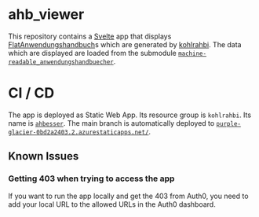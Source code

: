 # ahb_viewer
This repository contains a [Svelte](https://svelte.dev/) app that displays [FlatAnwendungshandbuch](https://mig-ahb-utility-stack.readthedocs.io/en/stable/api/maus.models.html#maus.models.anwendungshandbuch.FlatAnwendungshandbuch)s which are generated by [kohlrahbi](https://github.com/Hochfrequenz/kohlrahbi/).
The data which are displayed are loaded from the submodule [`machine-readable_anwendungshandbuecher`](https://github.com/Hochfrequenz/machine-readable_anwendungshandbuecher).

# CI / CD
The app is deployed as Static Web App.
Its resource group is `kohlrahbi`.
Its name is [`ahbesser`](https://portal.azure.com/#@hochfrequenz.net/resource/subscriptions/1cdc65f0-62d2-4770-be11-9ec1da950c81/resourcegroups/kohlrahbi/providers/Microsoft.Web/staticSites/ahbesser/staticsite).
The main branch is automatically deployed to [`purple-glacier-0bd2a2403.2.azurestaticapps.net/`](https://purple-glacier-0bd2a2403.2.azurestaticapps.net/).


## Known Issues

### Getting 403 when trying to access the app

If you want to run the app locally and get the 403 from Auth0, you need to add your local URL to the allowed URLs in the Auth0 dashboard.